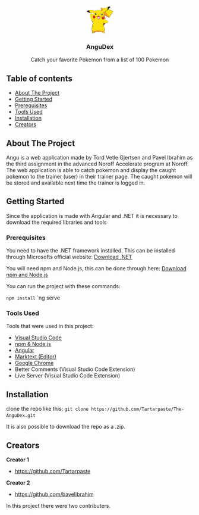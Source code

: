 <p align="center">
  <a href="">
    <img src="pikachu.png" alt="pikachu" width=72 height=72>
  </a>

  <h3 align="center">AnguDex</h3>

  <p align="center">
    Catch your favorite Pokemon from a list of 100 Pokemon
  </p>
</p>


## Table of contents

- [About The Project](#about-the-project)
- [Getting Started](#getting-started)
- [Prerequisites](#prerequisites)
- [Tools Used](#tools-used)
- [Installation](#installation)
- [Creators](#creators)

## About The Project

Angu is a web application made by Tord Vetle Gjertsen and Pavel Ibrahim as the third assignment in the advanced Noroff Accelerate program at Noroff. The web application is able to catch pokemon and display the caught pokemon to the trainer (user) in their trainer page. The caught pokemon will be stored and available next time the trainer is logged in. 

## Getting Started

Since the application is made with Angular and .NET it is necessary to download the required libraries and tools

### Prerequisites

You need to have the .NET framework installed. This can be installed through Microsofts official website: [Download .NET](https://dotnet.microsoft.com/en-us/)

You will need npm and Node.js, this can be done through here: [Download npm and Node.js](https://docs.npmjs.com/downloading-and-installing-node-js-and-npm)

You can run the project with these commands:

`npm install`
`ng serve

### Tools Used

Tools that were used in this project:

- [Visual Studio Code](https://code.visualstudio.com/)
- [npm & Node.js](https://docs.npmjs.com/downloading-and-installing-node-js-and-npm)
- [Angular](#prerequisites)
- [Marktext (Editor)](https://github.com/marktext/marktext)
- [Google Chrome](https://www.google.com/chrome/?brand=YTUH&gclid=EAIaIQobChMIxITDhrrv_AIVIwjmCh0xXw1eEAAYASAAEgKHW_D_BwE&gclsrc=aw.ds)
- Better Comments (Visual Studio Code Extension)
- Live Server (Visual Studio Code Extension) 

## Installation

clone the repo like this:
`git clone https://github.com/Tartarpaste/The-AnguDex.git`

It is also possible to download the repo as a .zip.

## Creators

**Creator 1**

- <https://github.com/Tartarpaste>

**Creator 2**

- <https://github.com/bavelibrahim>

In this project there were two contributers.

